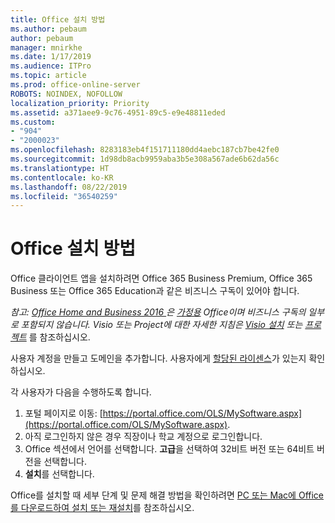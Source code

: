 ```yaml
---
title: Office 설치 방법
ms.author: pebaum
author: pebaum
manager: mnirkhe
ms.date: 1/17/2019
ms.audience: ITPro
ms.topic: article
ms.prod: office-online-server
ROBOTS: NOINDEX, NOFOLLOW
localization_priority: Priority
ms.assetid: a371aee9-9c76-4951-89c5-e9e48811eded
ms.custom:
- "904"
- "2000023"
ms.openlocfilehash: 8283183eb4f151711180dd4aebc187cb7be42fe0
ms.sourcegitcommit: 1d98db8acb9959aba3b5e308a567ade6b62da56c
ms.translationtype: HT
ms.contentlocale: ko-KR
ms.lasthandoff: 08/22/2019
ms.locfileid: "36540259"
---
```

# <a name="how-to-install-office"></a>Office 설치 방법

Office 클라이언트 앱을 설치하려면 Office 365 Business Premium, Office 365 Business 또는 Office 365 Education과 같은 비즈니스 구독이 있어야 합니다.
  
*참고: [Office Home and Business 2016 ](https://products.office.com/home-and-business)은 [가정용](https://support.office.com/article/28cbc8cf-1332-4f04-9123-9b660abb629e?wt.mc_id=Alchemy_ClientDIA) Office이며 비즈니스 구독의 일부로 포함되지 않습니다. Visio 또는 Project에 대한 자세한 지침은 [Visio 설치](https://support.office.com/article/f98f21e3-aa02-4827-9167-ddab5b025710) 또는 [프로젝트](https://support.office.com/article/7059249b-d9fe-4d61-ab96-5c5bf435f281)* 를 참조하십시오.

사용자 계정을 만들고 도메인을 추가합니다. 사용자에게 [할당된 라이센스](https://support.office.com/article/997596b5-4173-4627-b915-36abac6786dc?wt.mc_id=Alchemy_ClientDIA)가 있는지 확인하십시오.

각 사용자가 다음을 수행하도록 합니다.

1. 포털 페이지로 이동: [https://portal.office.com/OLS/MySoftware.aspx](https://portal.office.com/OLS/MySoftware.aspx).
2. 아직 로그인하지 않은 경우 직장이나 학교 계정으로 로그인합니다.
3. Office 섹션에서 언어를 선택합니다. **고급**을 선택하여 32비트 버전 또는 64비트 버전을 선택합니다.
4. **설치**를 선택합니다.

Office를 설치할 때 세부 단계 및 문제 해결 방법을 확인하려면 [PC 또는 Mac에 Office를 다운로드하여 설치 또는 재설치](https://support.office.com/article/4414eaaf-0478-48be-9c42-23adc4716658?wt.mc_id=Alchemy_ClientDIA)를 참조하십시오.
